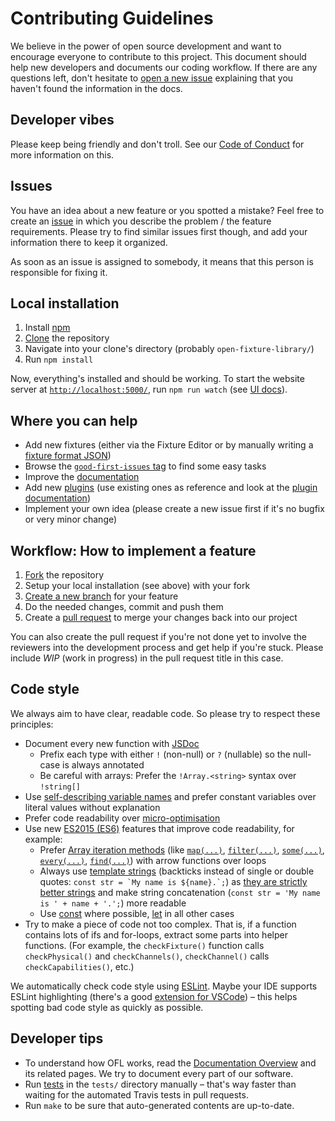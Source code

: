 # Contributing Guidelines

We believe in the power of open source development and want to encourage everyone to contribute to this project. This document should help new developers and documents our coding workflow. If there are any questions left, don't hesitate to [open a new issue](https://github.com/OpenLightingProject/open-fixture-library/issues/new) explaining that you haven't found the information in the docs.

## Developer vibes

Please keep being friendly and don't troll. See our [Code of Conduct](CODE_OF_CONDUCT.md) for more information on this.

## Issues

You have an idea about a new feature or you spotted a mistake? Feel free to create an [issue](https://github.com/OpenLightingProject/open-fixture-library/issues) in which you describe the problem / the feature requirements. Please try to find similar issues first though, and add your information there to keep it organized.

As soon as an issue is assigned to somebody, it means that this person is responsible for fixing it.

## Local installation

1. Install [npm](https://www.npmjs.com/get-npm)
2. [Clone](https://help.github.com/articles/cloning-a-repository/) the repository
3. Navigate into your clone's directory (probably `open-fixture-library/`)
4. Run `npm install`

Now, everything's installed and should be working. To start the website server at [`http://localhost:5000/`](http://localhost:5000/), run `npm run watch` (see [UI docs](ui.md)).

## Where you can help

* Add new fixtures (either via the Fixture Editor or by manually writing a [fixture format JSON](fixture-format.md))
* Browse the [`good-first-issues` tag](https://github.com/OpenLightingProject/open-fixture-library/issues?q=is:open+is:issue+label:%22good+first+issue%22) to find some easy tasks
* Improve the [documentation](README.md)
* Add new [plugins](https://github.com/OpenLightingProject/open-fixture-library/issues?q=is%3Aopen+is%3Aissue+label%3Anew-plugin) (use existing ones as reference and look at the [plugin documentation](plugins.md))
* Implement your own idea (please create a new issue first if it's no bugfix or very minor change)

## Workflow: How to implement a feature

1. [Fork](https://help.github.com/articles/fork-a-repo/) the repository
2. Setup your local installation (see above) with your fork
3. [Create a new branch](https://help.github.com/articles/creating-and-deleting-branches-within-your-repository/) for your feature
4. Do the needed changes, commit and push them
5. Create a [pull request](https://github.com/OpenLightingProject/open-fixture-library/compare) to merge your changes back into our project

You can also create the pull request if you're not done yet to involve the reviewers into the development process and get help if you're stuck. Please include *WIP* (work in progress) in the pull request title in this case.

## Code style

We always aim to have clear, readable code. So please try to respect these principles:

* Document every new function with [JSDoc](http://usejsdoc.org/about-getting-started.html)
  - Prefix each type with either `!` (non-null) or `?` (nullable) so the null-case is always annotated
  - Be careful with arrays: Prefer the `!Array.<string>` syntax over `!string[]`
* Use [self-describing variable names](http://wiki.c2.com/?GoodVariableNames) and prefer constant variables over literal values without explanation
* Prefer code readability over [micro-optimisation](https://softwareengineering.stackexchange.com/questions/99445/is-micro-optimisation-important-when-coding)
* Use new [ES2015 (ES6)](https://babeljs.io/learn-es2015/) features that improve code readability, for example:
  - Prefer [Array iteration methods](https://developer.mozilla.org/en-US/docs/Web/JavaScript/Reference/Global_Objects/Array/prototype#Iteration_methods) (like [`map(...)`](https://developer.mozilla.org/en-US/docs/Web/JavaScript/Reference/Global_Objects/Array/map), [`filter(...)`](https://developer.mozilla.org/en-US/docs/Web/JavaScript/Reference/Global_Objects/Array/filter), [`some(...)`](https://developer.mozilla.org/en-US/docs/Web/JavaScript/Reference/Global_Objects/Array/some), [`every(...)`](https://developer.mozilla.org/en-US/docs/Web/JavaScript/Reference/Global_Objects/Array/every), [`find(...)`](https://developer.mozilla.org/en-US/docs/Web/JavaScript/Reference/Global_Objects/Array/find)) with arrow functions over loops
  - Always use [template strings](https://developer.mozilla.org/en-US/docs/Web/JavaScript/Reference/Template_literals) (backticks instead of single or double quotes: ``const str = `My name is ${name}.`;``) as [they are strictly better strings](https://ponyfoo.com/articles/template-literals-strictly-better-strings) and make string concatenation (`const str = 'My name is ' + name + '.';`) more readable
  - Use [const](https://developer.mozilla.org/en-US/docs/Web/JavaScript/Reference/Statements/const) where possible, [let](https://developer.mozilla.org/en-US/docs/Web/JavaScript/Reference/Statements/let) in all other cases
* Try to make a piece of code not too complex. That is, if a function contains lots of ifs and for-loops, extract some parts into helper functions. (For example, the `checkFixture()` function calls `checkPhysical()` and `checkChannels()`, `checkChannel()` calls `checkCapabilities()`, etc.)

We automatically check code style using [ESLint](https://eslint.org/). Maybe your IDE supports ESLint highlighting (there's a good [extension for VSCode](https://marketplace.visualstudio.com/items?itemName=dbaeumer.vscode-eslint)) – this helps spotting bad code style as quickly as possible.

## Developer tips

* To understand how OFL works, read the [Documentation Overview](README.md) and its related pages. We try to document every part of our software.
* Run [tests](testing.md) in the `tests/` directory manually – that's way faster than waiting for the automated Travis tests in pull requests.
* Run `make` to be sure that auto-generated contents are up-to-date.
